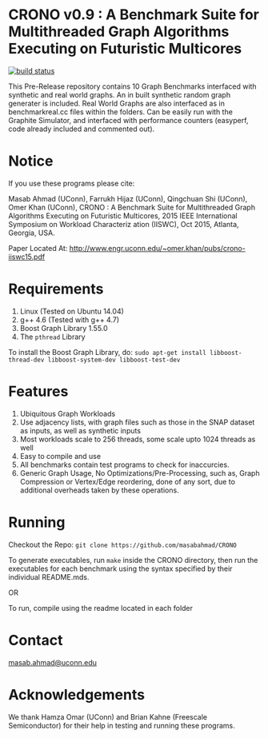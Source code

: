 
CRONO v0.9 : A Benchmark Suite for Multithreaded Graph Algorithms Executing on Futuristic Multicores
====================================================================

[![build status](https://travis-ci.org/masabahmad/CRONO.svg?branch=master)](https://travis-ci.org/masabahmad/CRONO)

This Pre-Release repository contains 10 Graph Benchmarks interfaced with synthetic and real world graphs.
An in built synthetic random graph generater is included.
Real World Graphs are also interfaced as in benchmarkreal.cc files within the folders.
Can be easily run with the Graphite Simulator, and interfaced with performance counters (easyperf, code already included and commented out).

Notice
======

If you use these programs please cite:

Masab Ahmad (UConn), Farrukh Hijaz (UConn), Qingchuan Shi (UConn), Omer Khan (UConn), CRONO : A Benchmark Suite for Multithreaded Graph Algorithms Executing on Futuristic Multicores, 2015 IEEE International Symposium on Workload Characteriz
ation (IISWC), Oct 2015, Atlanta, Georgia, USA.

Paper Located At: 
http://www.engr.uconn.edu/~omer.khan/pubs/crono-iiswc15.pdf

Requirements
============

1. Linux (Tested on Ubuntu 14.04)
2. g++ 4.6 (Tested with g++ 4.7)
3. Boost Graph Library 1.55.0
4. The ```pthread``` Library

To install the Boost Graph Library, do:
```sudo apt-get install libboost-thread-dev libboost-system-dev libboost-test-dev```

Features
=======
1. Ubiquitous Graph Workloads
2. Use adjacency lists, with graph files such as those in the SNAP dataset as inputs, as well as synthetic inputs
3. Most workloads scale to 256 threads, some scale upto 1024 threads as well
4. Easy to compile and use
5. All benchmarks contain test programs to check for inaccurcies.
6. Generic Graph Usage, No Optimizations/Pre-Processing, such as, Graph Compression or Vertex/Edge reordering, done of any sort, due to additional overheads taken by these operations.

Running
=======

Checkout the Repo:
```git clone https://github.com/masabahmad/CRONO```

To generate executables, run ```make``` inside the CRONO directory, then run the executables for each benchmark using the syntax specified by their individual README.mds.

OR

To run, compile using the readme located in each folder

Contact
=======

masab.ahmad@uconn.edu

Acknowledgements
================

We thank Hamza Omar (UConn) and Brian Kahne (Freescale Semiconductor) for their help in testing and running these programs.
